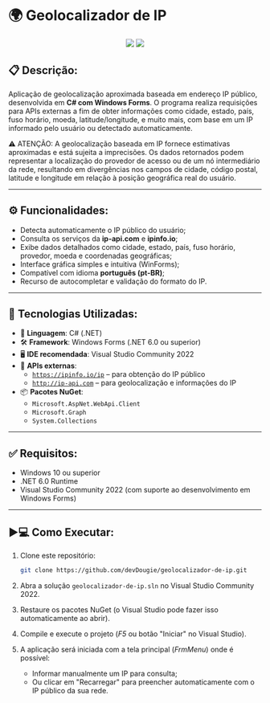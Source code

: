 <!--- ![Image](https://github.com/user-attachments/assets/9240ce5d-d7d4-4108-b42b-8b6d8d1b33aa) --->
<!--- ![Image](https://github.com/user-attachments/assets/988f010f-42bf-4bb0-aba2-39d369b8276d) --->

# 🌍 Geolocalizador de IP

<div align="center">
  <img src="https://github.com/user-attachments/assets/9240ce5d-d7d4-4108-b42b-8b6d8d1b33aa">
  <img src="https://github.com/user-attachments/assets/988f010f-42bf-4bb0-aba2-39d369b8276d">
</div>

## 📋 Descrição:

Aplicação de geolocalização aproximada baseada em endereço IP público, desenvolvida em **C# com Windows Forms**. O programa realiza requisições para APIs externas a fim de obter informações como cidade, estado, país, fuso horário, moeda, latitude/longitude, e muito mais, com base em um IP informado pelo usuário ou detectado automaticamente.

⚠️ ATENÇÃO: A geolocalização baseada em IP fornece estimativas aproximadas e está sujeita a imprecisões. Os dados retornados podem representar a localização do provedor de acesso ou de um nó intermediário da rede, resultando em divergências nos campos de cidade, código postal, latitude e longitude em relação à posição geográfica real do usuário.

---

## ⚙️ Funcionalidades:

- Detecta automaticamente o IP público do usuário;
- Consulta os serviços da **ip-api.com** e **ipinfo.io**;
- Exibe dados detalhados como cidade, estado, país, fuso horário, provedor, moeda e coordenadas geográficas;
- Interface gráfica simples e intuitiva (WinForms);
- Compatível com idioma **português (pt-BR)**;
- Recurso de autocompletar e validação do formato do IP.

---

## 🚀 Tecnologias Utilizadas:

- 💬 **Linguagem**: C# (.NET)
- 🛠️ **Framework**: Windows Forms (.NET 6.0 ou superior)
- 🖥️ **IDE recomendada**: Visual Studio Community 2022
- 🔌 **APIs externas**:
  - [`https://ipinfo.io/ip`](https://ipinfo.io/ip) – para obtenção do IP público
  - [`http://ip-api.com`](http://ip-api.com) – para geolocalização e informações do IP
- 📦 **Pacotes NuGet**:
  - `Microsoft.AspNet.WebApi.Client`
  - `Microsoft.Graph`
  - `System.Collections`

---

## ✅ Requisitos:

- Windows 10 ou superior
- .NET 6.0 Runtime
- Visual Studio Community 2022 (com suporte ao desenvolvimento em Windows Forms)

---

## ▶️💻 Como Executar:

1. Clone este repositório:
   ```bash
   git clone https://github.com/devDougie/geolocalizador-de-ip.git
   ```

2. Abra a solução `geolocalizador-de-ip.sln` no Visual Studio Community 2022.

3. Restaure os pacotes NuGet (o Visual Studio pode fazer isso automaticamente ao abrir).

4. Compile e execute o projeto (*F5* ou botão "Iniciar" no Visual Studio).

5. A aplicação será iniciada com a tela principal (*FrmMenu*) onde é possível:
	- Informar manualmente um IP para consulta;
	- Ou clicar em "Recarregar" para preencher automaticamente com o IP público da sua rede.
